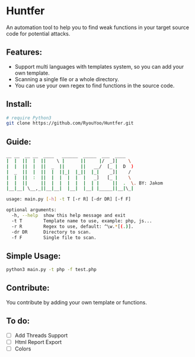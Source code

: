 # Huntfer

An automation tool to help you to find weak functions in your target source code for potential attacks.

## Features:

- Support multi languages with templates system, so you can add your own template.
- Scanning a single file or a whole directory.
- You can use your own regex to find functions in the source code.

## Install:

```bash
# require Python3
git clone https://github.com/RyouYoo/Huntfer.git
```

## Guide:

```bash
__ __  __ __  ____   ______  _____  ___  ____
|  |  ||  |  ||    \ |      ||     |/  _]|    \
|  |  ||  |  ||  _  ||      ||   __/  [_ |  D  )
|  _  ||  |  ||  |  ||_|  |_||  |_|    _]|    /
|  |  ||  :  ||  |  |  |  |  |   _]   [_ |    \
|  |  ||     ||  |  |  |  |  |  | |     ||  .  \. BY: Jakom
|__|__| \__,_||__|__|  |__|  |__| |_____||__|\_|

usage: main.py [-h] -t T [-r R] [-dr DR] [-f F]

optional arguments:
  -h, --help  show this help message and exit
  -t T        Template name to use, example: php, js...
  -r R        Regex to use, default: ^\w.*[(.)].
  -dr DR      Directory to scan.
  -f F        Single file to scan.
```

## Simple Usage:

```bash
python3 main.py -t php -f test.php
```

## Contribute:

You contribute by adding your own template or functions.

## To do:

- [ ]  Add Threads Support
- [ ]  Html Report Export
- [ ]  Colors
